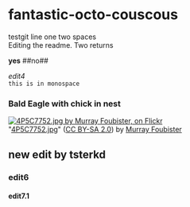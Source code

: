 # fantastic-octo-couscous
testgit
line one 
two spaces  
Editing the readme. Two returns

**yes** ##no##

_edit4_  
`this is in monospace`

### Bald Eagle with chick in nest

<div about='https://farm1.static.flickr.com/447/19159890706_f0542294b2_b.jpg'><a href='https://www.flickr.com/photos/mfoubister/19159890706/' target='_blank'><img xmlns:dct='http://purl.org/dc/terms/' href='http://purl.org/dc/dcmitype/StillImage' rel='dct:type' src='https://farm1.static.flickr.com/447/19159890706_f0542294b2_b.jpg' alt='4P5C7752.jpg by Murray Foubister, on Flickr' title='4P5C7752.jpg by Murray Foubister, on Flickr' border='0'/></a><br/>&quot;<a href='https://www.flickr.com/photos/mfoubister/19159890706/' target='_blank'>4P5C7752.jpg</a>&quot;&nbsp;(<a rel='license' href='https://creativecommons.org/licenses/by-sa/2.0/' target='_blank'>CC BY-SA 2.0</a>)&nbsp;by&nbsp;<a xmlns:cc='http://creativecommons.org/ns#' rel='cc:attributionURL' property='cc:attributionName' href='https://www.flickr.com/people/mfoubister/' target='_blank'>Murray Foubister</a></div>

## new edit by tsterkd
### edit6
#### edit7.1
